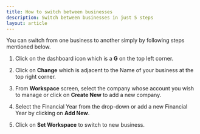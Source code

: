 ```yaml
---
title: How to switch between businesses
description: Switch between businesses in just 5 steps
layout: article
---
```

You can switch from one business to another simply by following steps mentioned below.

1. Click on the dashboard icon which is a **G** on the top left corner.

2. Click on **Change** which is adjacent to the Name of your business at the top right corner.

3. From **Workspace** screen, select the company whose account you wish to manage or click on **Create New** to add a new company.

4. Select the Financial Year from the drop-down or add a new Financial Year by clicking on **Add New**.

5. Click on **Set Workspace** to switch to new business.